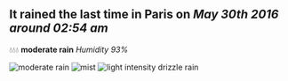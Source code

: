 ## It rained the last time in Paris on *May 30th 2016 around 02:54 am*
💧💧💧  **moderate rain** *Humidity 93%*

![moderate rain](http://openweathermap.org/img/w/10n.png) ![mist](http://openweathermap.org/img/w/50n.png) ![light intensity drizzle rain](http://openweathermap.org/img/w/09n.png)
